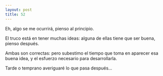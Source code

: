 ```yaml
---
layout: post
title: 52
---
```


Eh, algo se me ocurrirá, pienso al principio.

El truco está en tener muchas ideas: alguna de ellas tiene que ser buena, pienso después.

Ambas son correctas: pero subestimo el tiempo que toma en aparecer esa buena idea, y el esfuerzo necesario para desarrollarla.

Tarde o temprano averiguaré lo que pasa después...
